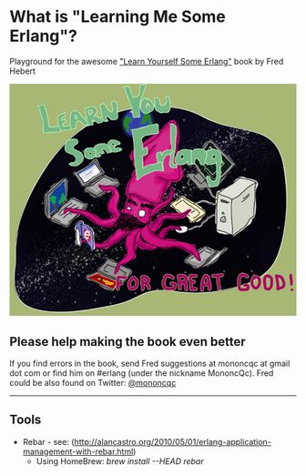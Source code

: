 What is "Learning Me Some Erlang"?
==================================


Playground for the awesome ["Learn Yourself Some Erlang"](http://learnyousomeerlang.com/) book by Fred Hebert


![Learn You Some Erlang](site/learnyousomeerlang.com/static/img/splash.jpg)


## Please help making the book even better

If you find errors in the book, send Fred suggestions at mononcqc at gmail dot com or find him on #erlang (under the nickname MononcQc).
Fred could be also found on Twitter: [@mononcqc](http://twitter.com/mononcqc)


----

## Tools
 - Rebar - see: (http://alancastro.org/2010/05/01/erlang-application-management-with-rebar.html)
   - Using HomeBrew: _brew install --HEAD rebar_


